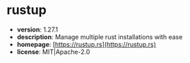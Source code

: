 # rustup

- **version**: 1.27.1
- **description**: Manage multiple rust installations with ease
- **homepage**: [https://rustup.rs](https://rustup.rs)
- **license**: MIT|Apache-2.0

